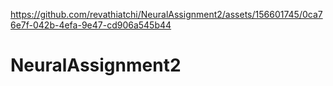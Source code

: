 

https://github.com/revathiatchi/NeuralAssignment2/assets/156601745/0ca76e7f-042b-4efa-9e47-cd906a545b44

# NeuralAssignment2
